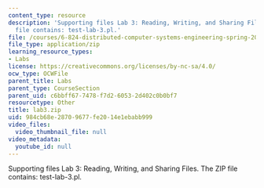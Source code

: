 ```yaml
---
content_type: resource
description: 'Supporting files Lab 3: Reading, Writing, and Sharing Files. The ZIP
  file contains: test-lab-3.pl.'
file: /courses/6-824-distributed-computer-systems-engineering-spring-2006/984cb68e28709677fe2014e1ebabb999_lab3.zip
file_type: application/zip
learning_resource_types:
- Labs
license: https://creativecommons.org/licenses/by-nc-sa/4.0/
ocw_type: OCWFile
parent_title: Labs
parent_type: CourseSection
parent_uid: c6bbff67-7478-f7d2-6053-2d402c0b0bf7
resourcetype: Other
title: lab3.zip
uid: 984cb68e-2870-9677-fe20-14e1ebabb999
video_files:
  video_thumbnail_file: null
video_metadata:
  youtube_id: null
---
```

Supporting files Lab 3: Reading, Writing, and Sharing Files. The ZIP file contains: test-lab-3.pl.